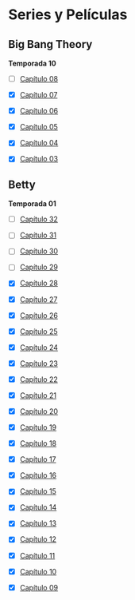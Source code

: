 # Series y Películas
## Big Bang Theory

**Temporada 10**
- [ ] [Capítulo 08](https://mega.nz/embed/DmYVDJAQ#wWA82ybYWSvIrN0UoC2ElO7Xx8w2ynpgWBCQjlKeik0)
- [x] [Capítulo 07](https://mega.nz/embed/D7B1gJgR#xB6JGG38pgbLtZ-PMWUbeQL6jJmRGjv0snU4EweBgIw)
- [x] [Capítulo 06](https://mega.nz/embed/quJ0xLLR#s3ewoF_0IXWzUXFp2rEHAY_IS8KLZwwwXsnLQfv4sAU)
- [x] [Capítulo 05](https://mega.nz/embed/6uA1wBjK#Og8pKfS4188igLFwU4BDetE3TQ1_xTDcPl4J7LuAmII)
- [x] [Capítulo 04](https://mega.nz/embed/TmhEhICD#A8AkocA5raLkIzGQLRR9kaLb3Xjvzk6UKYHruWg573I)
- [x] [Capítulo 03](https://mega.nz/embed/KrxVAL4I#BzdYnhfyxe-ckkKY9zJ3lPzHw8CRFu6DiFYwx09qYg0)


## Betty

**Temporada 01**
- [ ] [Capítulo 32]()
- [ ] [Capítulo 31](https://drive.google.com/file/d/1O8rUAsbJzaSOmAzpt4M33rnvjmgpIFnW/preview)
- [ ] [Capítulo 30](https://drive.google.com/file/d/1A_7hmPZ2wuBa54BLZxryw4jdS34XWsoF/preview)
- [ ] [Capítulo 29](https://drive.google.com/file/d/1h_vtRvX7Ewwh1IAeieJqeN1Dpfa2FQI_/preview)
- [x] [Capítulo 28](https://drive.google.com/file/d/1yZ44mI3G8wDzRVpR4KOlr067cDC3H8Iz/preview)
- [x] [Capítulo 27](https://drive.google.com/file/d/1BtTg_eFx5db-6YaxcollpVvNZ8ceguiK/preview)
- [x] [Capítulo 26](https://drive.google.com/file/d/1i6iH4aEpXf3ECTgbSi1zxKVRuQA08Zz8/preview)
- [x] [Capítulo 25](https://drive.google.com/file/d/10wMX-HdnTlNcbhEnnRo5_0SVPEso998Y/preview)
- [x] [Capítulo 24](https://drive.google.com/file/d/10T3Xl4I14SFFiermzYZfwEto17FIOkr_/preview)
- [x] [Capítulo 23](https://drive.google.com/file/d/1tzr_Q8HXbDvmoSYr0jHEnobw3Xqwi-eB/preview)
- [x] [Capítulo 22](https://drive.google.com/file/d/1AuNyjf52AuttIcZxYtNaoahQGRqdlj25/preview)
- [x] [Capítulo 21](https://drive.google.com/file/d/1_JTU4ohgrK_m4xVctBZSGIW5EwwLDsHX/preview)
- [x] [Capítulo 20](https://drive.google.com/file/d/1tcxs8YNDrmqCywYX8oq20not9tvI5ahg/preview)
- [x] [Capítulo 19](https://drive.google.com/file/d/1hSe1Zf5OzB4pTiNQfSMGiNBs8VgESZzQ/preview)
- [x] [Capítulo 18](https://drive.google.com/file/d/1mFszW0A5FmwASGpQqnnPUxEGS6wtbmI9/preview)
- [x] [Capítulo 17](https://drive.google.com/file/d/1VCxI4pymRvHA-Hv1L2SEvDPZsQiQ3_WP/preview)
- [x] [Capítulo 16](https://drive.google.com/file/d/19uCO2anZZGK1rY5Cbvoc21CRt7moee4n/preview)
- [x] [Capítulo 15](https://drive.google.com/file/d/1Giu4_qOjmxGzTHVv2EYheSTbZiLTL8oO/preview)
- [x] [Capítulo 14](https://drive.google.com/file/d/1OKoGboKXYva2emn2O5ntqGkioI8lEM2w/preview)
- [x] [Capítulo 13](https://drive.google.com/file/d/1B5yMzhdgVFdnJIh0rH7taCBm_RSF-Cj2/preview)
- [x] [Capítulo 12](https://drive.google.com/file/d/1AafPjK3xX79KCKn1tDazNuEkCQQVmwib/preview)
- [x] [Capítulo 11](https://drive.google.com/file/d/1gBZblWk3xGCXGcbf50awyEUc0_-gWojl/preview)
- [x] [Capítulo 10](https://drive.google.com/file/d/1D6ROwOk1wkNr4Hlq_jvO8joC81utW6nk/preview)
- [x] [Capítulo 09](https://drive.google.com/file/d/1761Hxm_c4_OKg3s3hNYlYNeq2q-C12-X/preview)



